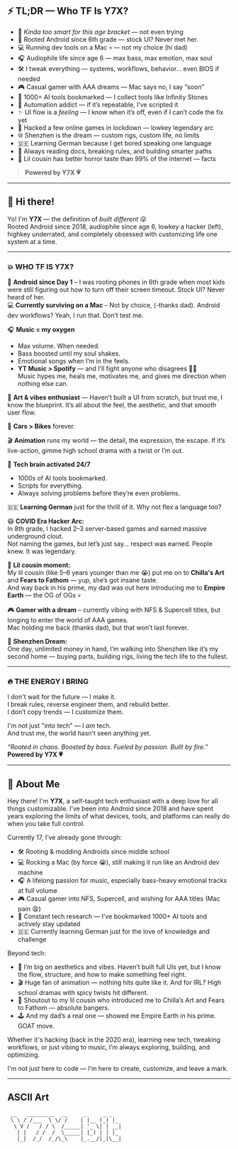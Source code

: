 ## ⚡ TL;DR — Who TF Is Y7X?

- 🧠 *Kinda too smart for this age bracket* — not even trying 
- 📱 Rooted Android since 6th grade — stock UI? Never met her.  
- 💻 Running dev tools on a Mac 💀 — not my choice (hi dad)  
- 🎧 Audiophile life since age 6 — max bass, max emotion, max soul  
- 🛠️ I tweak everything — systems, workflows, behavior… even BIOS if needed  
- 🎮 Casual gamer with AAA dreams — Mac says no, I say “soon”  
- 🧠 1000+ AI tools bookmarked — I collect tools like Infinity Stones  
- 🧪 Automation addict — if it’s repeatable, I’ve scripted it  
- ✨ UI flow is a *feeling* — I know when it’s off, even if I can’t code the fix yet  
- 👾 Hacked a few online games in lockdown — lowkey legendary arc  
- 🌐 Shenzhen is the dream — custom rigs, custom life, no limits  
- 🇩🇪 Learning German because I get bored speaking one language  
- 🤖 Always reading docs, breaking rules, and building smarter paths  
- 🧒 Lil cousin has better horror taste than 99% of the internet — facts
 
> **Powered by Y7X 💗**

---

## 👋 Hi there!

Yo! I'm **Y7X** — the definition of *built different* 😜  
Rooted Android since 2018, audiophile since age 6, lowkey a hacker (left), highkey underrated, and completely obsessed with customizing life one system at a time.

---

### 💥 WHO TF IS Y7X?

📱 **Android since Day 1** – I was rooting phones in 6th grade when most kids were still figuring out how to turn off their screen timeout. Stock UI? Never heard of her.  
💻 **Currently surviving on a Mac** – Not by choice, (-thanks dad). Android dev workflows? Yeah, I run that. Don’t test me.

🎧 **Music = my oxygen**  
- Max volume. When needed.  
- Bass boosted until my soul shakes.  
- Emotional songs when I’m in the feels.  
- **YT Music > Spotify** — and I’ll fight anyone who disagrees 🤡😜  
Music hypes me, heals me, motivates me, and gives me direction when nothing else can.

🎨 **Art & vibes enthusiast** — Haven’t built a UI from scratch, but trust me, I know the blueprint. It’s all about the feel, the aesthetic, and that smooth user flow.

🚗 **Cars > Bikes** forever.  

🎬 **Animation** runs my world — the detail, the expression, the escape. If it’s live-action, gimme high school drama with a twist or I’m out.

🧠 **Tech brain activated 24/7**  
- 1000s of AI tools bookmarked.  
- Scripts for everything.  
- Always solving problems before they’re even problems.

🇩🇪 **Learning German** just for the thrill of it. Why not flex a language too?

😷 **COVID Era Hacker Arc:**  
In 8th grade, I hacked 2–3 server-based games and earned massive underground clout.  
Not naming the games, but let’s just say… respect was earned. People knew. It was legendary.

🧒 **Lil cousin moment:**  
My lil cousin (like 5–6 years younger than me 😭) put me on to **Chilla's Art** and **Fears to Fathom** — yup, she’s got insane taste.  
And way back in his prime, my dad was out here introducing me to **Empire Earth** — the OG of OGs 💀

🎮 **Gamer with a dream** – currently vibing with NFS & Supercell titles, but longing to enter the world of AAA games.  
Mac holding me back (thanks dad), but that won’t last forever.

💭 **Shenzhen Dream:**  
One day, unlimited money in hand, I’m walking into Shenzhen like it’s my second home — buying parts, building rigs, living the tech life to the fullest.

---

### 🔥 THE ENERGY I BRING

I don't wait for the future — I make it.  
I break rules, reverse engineer them, and rebuild better.  
I don’t copy trends — I customize them.

I'm not just "into tech" — I *am* tech.  
And trust me, the world hasn’t seen anything yet.

_“Rooted in chaos. Boosted by bass. Fueled by passion. Built by fire.”_  
**Powered by Y7X 💗**

---

## 📌 About Me

Hey there! I'm **Y7X**, a self-taught tech enthusiast with a deep love for all things customizable. I’ve been into Android since 2018 and have spent years exploring the limits of what devices, tools, and platforms can really do when you take full control.

Currently 17, I’ve already gone through:
- 🛠️ Rooting & modding Androids since middle school
- 💻 Rocking a Mac (by force 😭), still making it run like an Android dev machine
- 🎧 A lifelong passion for music, especially bass-heavy emotional tracks at full volume  
- 🎮 Casual gamer into NFS, Supercell, and wishing for AAA titles (Mac pain 😩)
- 🧠 Constant tech research — I’ve bookmarked 1000+ AI tools and actively stay updated
- 🇩🇪 Currently learning German just for the love of knowledge and challenge

Beyond tech:
- 🎨 I’m big on aesthetics and vibes. Haven’t built full UIs yet, but I know the flow, structure, and how to make something feel right.
- 🎬 Huge fan of animation — nothing hits quite like it. And for IRL? High school dramas with spicy twists hit different.
- 🧒 Shoutout to my lil cousin who introduced me to Chilla’s Art and Fears to Fathom — absolute bangers.
- 🕹️ And my dad’s a real one — showed me Empire Earth in his prime. GOAT move.

Whether it's hacking (back in the 2020 era), learning new tech, tweaking workflows, or just vibing to music, I’m always exploring, building, and optimizing.

I'm not just here to code — I’m here to create, customize, and leave a mark.

---

## ASCII Art

```
 __   _________  __     _     _ _   
 \ \ / /___  \ \/ /    | |__ (_) |_ 
  \ V /   / / \  /_____| '_ \| | __|
   | |   / /  /  \_____| |_) | | |_ 
   |_|  /_/  /_/\_\    |_.__/|_|\__|
                                    
```
